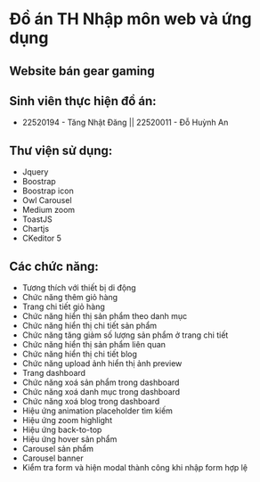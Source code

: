 # Đồ án TH Nhập môn web và ứng dụng

## Website bán gear gaming

## Sinh viên thực hiện đồ án:

- 22520194 - Tăng Nhật Đăng || 22520011 - Đỗ Huỳnh An 

## Thư viện sử dụng:

- Jquery
- Boostrap
- Boostrap icon
- Owl Carousel
- Medium zoom
- ToastJS
- Chartjs
- CKeditor 5

## Các chức năng:
- Tương thích với thiết bị di động
- Chức năng thêm giỏ hàng
- Trang chi tiết giỏ hàng
- Chức năng hiển thị sản phẩm theo danh mục
- Chức năng hiển thị chi tiết sản phẩm
- Chức năng tăng giảm số lượng sản phẩm ở trang chi tiết
- Chức năng hiển thị sản phẩm liên quan
- Chức năng hiển thị chi tiết blog
- Chức năng upload ảnh hiển thị ảnh preview
- Trang dashboard
- Chức năng xoá sản phẩm trong dashboard
- Chức năng xoá danh mục trong dashboard
- Chức năng xoá blog trong dashboard
- Hiệu ứng animation placeholder tìm kiếm
- Hiệu ứng zoom highlight
- Hiệu ứng back-to-top
- Hiệu ứng hover sản phẩm
- Carousel sản phẩm
- Carousel banner
- Kiểm tra form và hiện modal thành công khi nhập form hợp lệ

